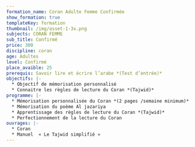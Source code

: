 ```yaml
---
formation_name: Coran Adulte Femme Confirmée
show_formation: true
templateKey: formation
thumbnail: /img/asset-1-3x.png
subjects: CORAN FEMME
sub_title: Confirmé
price: 300
discipline: coran
age: Adultes
level: Confirmé
place_avaible: 25
prerequis: Savoir lire et écrire l’arabe *(Test d’entrée)*
objectifs: |-
  * Objectif de mémorisation personnalisé
  * Connaitre les règles de lecture du Coran *(Tajwid)*
programme: |-
  * Mémorisation personnalisée du Coran *(2 pages /semaine minimum)*
  * Mémorisation du poème Al jazariya
  * Apprentissage des règles de lecture du Coran *(Tajwid)*
  * Perfectionnement de la lecture du Coran
ouvrages: |-
  * Coran
  * Manuel  « Le Tajwid simplifié »
---
```

